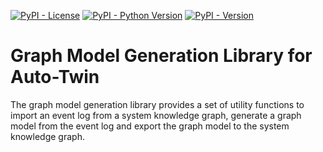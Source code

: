 [![PyPI - License](https://img.shields.io/pypi/l/autotwin_gmglib)](https://github.com/AutotwinEU/graph-model-gen/blob/main/LICENSE)
[![PyPI - Python Version](https://img.shields.io/pypi/pyversions/autotwin_gmglib)](https://www.python.org/downloads/)
[![PyPI - Version](https://img.shields.io/pypi/v/autotwin_gmglib)](https://pypi.org/project/autotwin_gmglib/)

# Graph Model Generation Library for Auto-Twin

The graph model generation library provides a set of utility functions to
import an event log from a system knowledge graph, generate a graph model from
the event log and export the graph model to the system knowledge graph.
